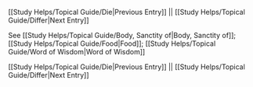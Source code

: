 [[Study Helps/Topical Guide/Die|Previous Entry]]  ||  [[Study Helps/Topical Guide/Differ|Next Entry]]

 See [[Study Helps/Topical Guide/Body, Sanctity of|Body, Sanctity of]]; [[Study Helps/Topical Guide/Food|Food]]; [[Study Helps/Topical Guide/Word of Wisdom|Word of Wisdom]]

[[Study Helps/Topical Guide/Die|Previous Entry]]  ||  [[Study Helps/Topical Guide/Differ|Next Entry]]